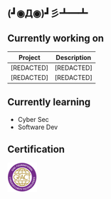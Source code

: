 ## (┛◉Д◉)┛彡┻━┻

<!--
**jonuzo/jonuzo** is a ✨ _special_ ✨ repository because its `README.md` (this file) appears on your GitHub profile.

Here are some ideas to get you started:

- 🔭 I’m currently working on ...
- 🌱 I’m currently learning ...
- 👯 I’m looking to collaborate on ...
- 🤔 I’m looking for help with ...
- 💬 Ask me about ...
- 📫 How to reach me: ...
- 😄 Pronouns: ...
- ⚡ Fun fact: ...
-->

## Currently working on

| Project     | Description |
| ----------- | ----------- |
| [REDACTED]  | [REDACTED]  |
| [REDACTED]  | [REDACTED]  |

## Currently learning
- Cyber Sec
- Software Dev

## Certification

<img src="gfact-cert.png" width=13% height=13%>




